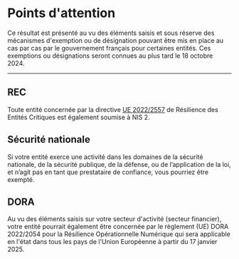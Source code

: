 # Points d'attention

Ce résultat est présenté au vu des éléments saisis et sous réserve des mécanismes d'exemption ou de désignation pouvant
être mis en place au cas par cas par le gouvernement français pour certaines entités. Ces exemptions ou désignations
seront connues au plus tard le 18 octobre 2024.

---

## REC

Toute entité concernée par la
directive [UE 2022/2557](https://eur-lex.europa.eu/legal-content/FR/TXT/?uri=CELEX:32022L2557) de Résilience des Entités
Critiques est également soumise à NIS 2.

## Sécurité nationale

Si votre entité exerce une activité dans les domaines de la sécurité nationale, de la sécurité publique, de la défense,
ou de l’application de la loi, et n’agit pas en tant que prestataire de confiance, vous pourriez être exempté.

## DORA

Au vu des éléments saisis sur votre secteur d'activité (secteur financier), votre entité pourrait également être
concernée par le règlement (UE) DORA 2022/2054 pour la Résilience Opérationnelle Numérique qui sera applicable en l'état
dans tous les pays de l'Union Européenne à partir du 17 janvier 2025.